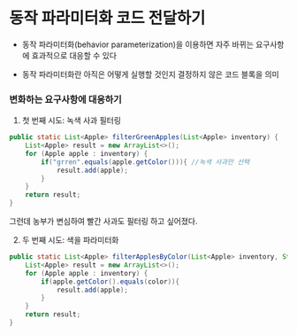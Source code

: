# 동작 파라미터화 코드 전달하기

- 동작 파라미터화(behavior parameterization)을 이용하면 자주 바뀌는 요구사항에 효과적으로 대응할 수 있다

- 동작 파라미터화란 아직은 어떻게 실행할 것인지 결정하지 않은 코드 블록을 의미

### 변화하는 요구사항에 대응하기

1. 첫 번째 시도: 녹색 사과 필터링

```java
public static List<Apple> filterGreenApples(List<Apple> inventory) {
    List<Apple> result = new ArrayList<>();
    for (Apple apple : inventory) {
        if("grren".equals(apple.getColor())){ //녹색 사과만 선택
            result.add(apple);
        }
    }
    return result;
}
```

그런데 농부가 변심하여 빨간 사과도 필터링 하고 싶어졌다.

2. 두 번째 시도: 색을 파라미터화

```java
public static List<Apple> filterApplesByColor(List<Apple> inventory, String color) {
    List<Apple> result = new ArrayList<>();
    for (Apple apple : inventory) {
        if(apple.getColor().equals(color)){
            result.add(apple);
        }
    }
    return result;
}
```
